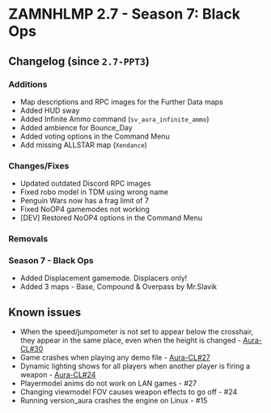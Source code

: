 # ZAMNHLMP 2.7 - Season 7: Black Ops
## Changelog (since `2.7-PPT3`)
### Additions
- Map descriptions and RPC images for the Further Data maps
- Added HUD sway
- Added Infinite Ammo command (`sv_aura_infinite_ammo`)
- Added ambience for Bounce_Day
- Added voting options in the Command Menu
- Add missing ALLSTAR map (`Xendance`)

### Changes/Fixes
- Updated outdated Discord RPC images
- Fixed robo model in TDM using wrong name
- Penguin Wars now has a frag limit of 7
- Fixed NoOP4 gamemodes not working
- [DEV] Restored NoOP4 options in the Command Menu

### Removals


### Season 7 - Black Ops
- Added Displacement gamemode. Displacers only!
- Added 3 maps - Base, Compound & Overpass by Mr.Slavik

## Known issues
- When the speed/jumpometer is not set to appear below the crosshair, they appear in the same
place, even when the height is changed - [Aura-CL#30](https://github.com/phoenixprojectsoftware/Aura-CL/issues/30)
- Game crashes when playing any demo file - [Aura-CL#27](https://github.com/phoenixprojectsoftware/Aura-CL/issues/27)
- Dynamic lighting shows for all players when another player is firing a weapon - [Aura-CL#24](https://github.com/phoenixprojectsoftware/Aura-CL/issues/24)
- Playermodel anims do not work on LAN games - #27
- Changing viewmodel FOV causes weapon effects to go off - #24
- Running version_aura crashes the engine on Linux - #15